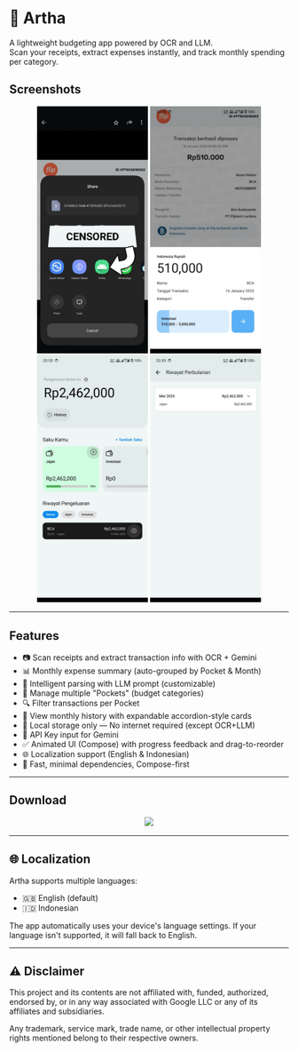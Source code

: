 # 🎯 Artha

A lightweight budgeting app powered by OCR and LLM.  
Scan your receipts, extract expenses instantly, and track monthly spending per category.

## Screenshots

<p align="center">
  <img src="https://raw.githubusercontent.com/akimabs/artha/refs/heads/main/screenshot/01.jpeg" width="200"/>
  <img src="https://raw.githubusercontent.com/akimabs/artha/refs/heads/main/screenshot/02.jpeg" width="200"/>
  <img src="https://raw.githubusercontent.com/akimabs/artha/refs/heads/main/screenshot/03.jpeg" width="200"/>
  <img src="https://raw.githubusercontent.com/akimabs/artha/refs/heads/main/screenshot/04.jpeg" width="200"/>
</p>

---

## Features

- 📷 Scan receipts and extract transaction info with OCR + Gemini
- 📊 Monthly expense summary (auto-grouped by Pocket & Month)
- 🧠 Intelligent parsing with LLM prompt (customizable)
- 👜 Manage multiple "Pockets" (budget categories)
- 🔍 Filter transactions per Pocket
- 📅 View monthly history with expandable accordion-style cards
- 💾 Local storage only — No internet required (except OCR+LLM)
- 🔐 API Key input for Gemini
- ✅ Animated UI (Compose) with progress feedback and drag-to-reorder
- 🌐 Localization support (English & Indonesian)
- 🚀 Fast, minimal dependencies, Compose-first

---

## Download

<!-- APK-DOWNLOAD -->

<p align="center">
  <a href="https://github.com/akimabs/artha/actions/workflows/android.yml">
    <img src="https://user-images.githubusercontent.com/663460/26973090-f8fdc986-4d14-11e7-995a-e7c5e79ed925.png" width="200"/>
  </a>
</p>

---

## 🌐 Localization

Artha supports multiple languages:

- 🇬🇧 English (default)
- 🇮🇩 Indonesian

The app automatically uses your device's language settings. If your language isn't supported, it will fall back to English.

---

## ⚠️ Disclaimer

This project and its contents are not affiliated with, funded, authorized, endorsed by, or in any way associated with Google LLC or any of its affiliates and subsidiaries.

Any trademark, service mark, trade name, or other intellectual property rights mentioned belong to their respective owners.
